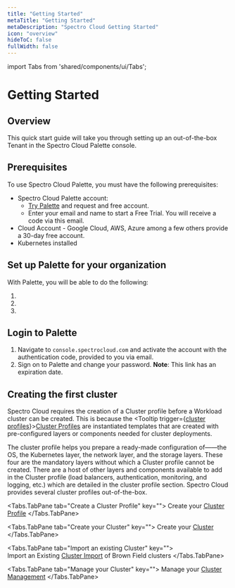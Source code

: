 ```yaml
---
title: "Getting Started"
metaTitle: "Getting Started"
metaDescription: "Spectro Cloud Getting Started"
icon: "overview"
hideToC: false
fullWidth: false
---
```


import Tabs from 'shared/components/ui/Tabs';

# Getting Started

## Overview
This quick start guide will take you through setting up an out-of-the-box Tenant in the Spectro Cloud Palette console. 

## Prerequisites 
To use Spectro Cloud Palette, you must have the following prerequisites:
- Spectro Cloud Palette account:
  - [Try Palette](https://www.spectrocloud.com/free-trial/) and request and free account.  
  - Enter your email and name to start a Free Trial. You will receive a code via this email.
- Cloud Account - Google Cloud, AWS, Azure among a few others provide a 30-day free account.
- Kubernetes installed
## Set up Palette for your organization

With Palette, you will be able to do the following:

  1. 
  2. 
  3. 


## Login to Palette
1.  Navigate to `console.spectrocloud.com` and activate the account with the authentication code, provided to you via email.  
2.  Sign on to Palette and change your password. 
**Note**: This link has an expiration date.


## Creating the first cluster

Spectro Cloud requires the creation of a Cluster profile before a Workload cluster can be created. This is because the <Tooltip trigger={<u>cluster profiles</u>}><a href="/cluster-profiles">Cluster Profiles</a> are instantiated templates that are created with pre-configured layers or components needed for cluster deployments.

<!-- </Tooltip> contain the configurations required for your cluster. -->


The cluster profile helps you prepare a ready-made configuration of——the OS, the Kubernetes layer, the network layer, and the storage layers. These four are the mandatory layers without
which a Cluster profile cannot be created. There are a host of other layers and components available to add in the Cluster profile (load balancers, authentication, monitoring, and logging, etc.) which are detailed in the cluster profile section. Spectro Cloud provides several cluster profiles out-of-the-box.

<Tabs>

  <Tabs.TabPane tab="Create a Cluster Profile" key="">
    Create your [Cluster Profile](/cluster-profiles/task-define-profile/#creatingclusterprofiles)
  </Tabs.TabPane>

  <Tabs.TabPane tab="Create your Cluster" key="">
  Create your [Cluster](/clusters/new-clusters/#creatingclusters)
  </Tabs.TabPane>


  <Tabs.TabPane tab="Import an existing Cluster" key="">  
  Import an Existing [Cluster Import](/clusters/brownfield-clusters/#overview) of Brown Field clusters
  </Tabs.TabPane>

  <Tabs.TabPane tab="Manage your Cluster" key="">
  Manage your [Cluster Management](/clusters/cluster-management/#manageclusters)
  </Tabs.TabPane>

</Tabs>


